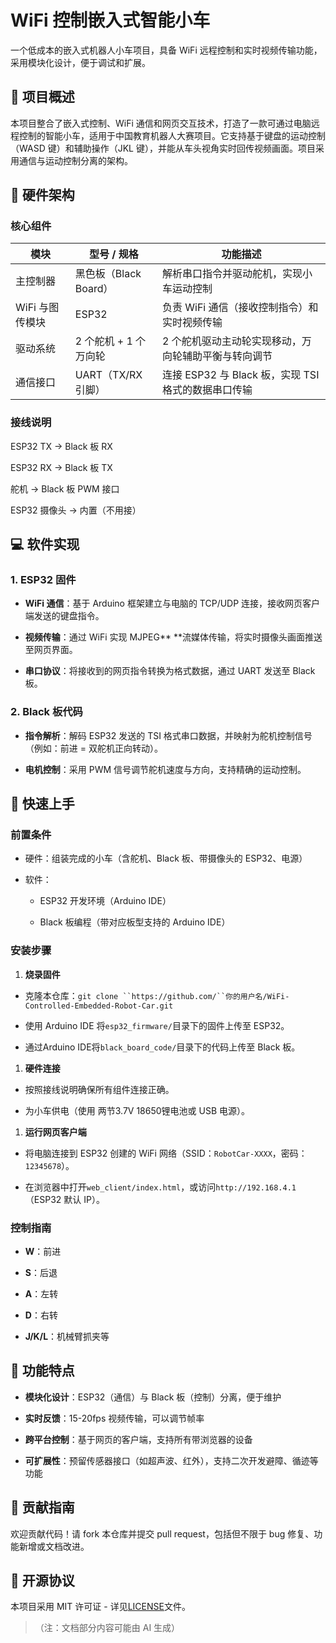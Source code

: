 # WiFi 控制嵌入式智能小车

一个低成本的嵌入式机器人小车项目，具备 WiFi 远程控制和实时视频传输功能，采用模块化设计，便于调试和扩展。

## 📌 项目概述

本项目整合了嵌入式控制、WiFi 通信和网页交互技术，打造了一款可通过电脑远程控制的智能小车，适用于中国教育机器人大赛项目。它支持基于键盘的运动控制（WASD 键）和辅助操作（JKL 键），并能从车头视角实时回传视频画面。项目采用通信与运动控制分离的架构。

## 🔧 硬件架构

### 核心组件



| 模块         | 型号 / 规格          | 功能描述                                |
| ---------- | ---------------- | ----------------------------------- |
| 主控制器       | 黑色板（Black Board） | 解析串口指令并驱动舵机，实现小车运动控制                |
| WiFi 与图传模块 | ESP32            | 负责 WiFi 通信（接收控制指令）和实时视频传输           |
| 驱动系统       | 2 个舵机 + 1 个万向轮   | 2 个舵机驱动主动轮实现移动，万向轮辅助平衡与转向调节         |
| 通信接口       | UART（TX/RX 引脚）   | 连接 ESP32 与 Black 板，实现 TSI 格式的数据串口传输 |

### 接线说明

ESP32 TX → Black 板 RX

ESP32 RX → Black 板 TX

舵机 → Black 板 PWM 接口

ESP32 摄像头 → 内置（不用接）

## 💻 软件实现

### 1. ESP32 固件



*   **WiFi 通信**：基于 Arduino 框架建立与电脑的 TCP/UDP 连接，接收网页客户端发送的键盘指令。

*   **视频传输**：通过 WiFi 实现 MJPEG** **流媒体传输，将实时摄像头画面推送至网页界面。

*   **串口协议**：将接收到的网页指令转换为格式数据，通过 UART 发送至 Black 板。

### 2. Black 板代码



*   **指令解析**：解码 ESP32 发送的 TSI 格式串口数据，并映射为舵机控制信号（例如：前进 = 双舵机正向转动）。

*   **电机控制**：采用 PWM 信号调节舵机速度与方向，支持精确的运动控制。

## 🚀 快速上手

### 前置条件



*   硬件：组装完成的小车（含舵机、Black 板、带摄像头的 ESP32、电源）

*   软件：


    *   ESP32 开发环境（Arduino IDE）

    *   Black 板编程（带对应板型支持的 Arduino IDE）

### 安装步骤



1.  **烧录固件**

*   克隆本仓库：`git clone ``https://github.com/``你的用户名/WiFi-Controlled-Embedded-Robot-Car.git`

*   使用 Arduino IDE 将`esp32_firmware/`目录下的固件上传至 ESP32。

*   通过Arduino IDE将`black_board_code/`目录下的代码上传至 Black 板。

1.  **硬件连接**

*   按照接线说明确保所有组件连接正确。

*   为小车供电（使用 两节3.7V 18650锂电池或 USB 电源）。

1.  **运行网页客户端**

*   将电脑连接到 ESP32 创建的 WiFi 网络（SSID：`RobotCar-XXXX`，密码：`12345678`）。

*   在浏览器中打开`web_client/index.html`，或访问`http://192.168.4.1`（ESP32 默认 IP）。

### 控制指南



*   **W**：前进

*   **S**：后退

*   **A**：左转

*   **D**：右转

*   **J/K/L**：机械臂抓夹等

## 📝 功能特点



*   **模块化设计**：ESP32（通信）与 Black 板（控制）分离，便于维护

*   **实时反馈**：15-20fps 视频传输，可以调节帧率

*   **跨平台控制**：基于网页的客户端，支持所有带浏览器的设备

*   **可扩展性**：预留传感器接口（如超声波、红外），支持二次开发避障、循迹等功能

## 🤝 贡献指南

欢迎贡献代码！请 fork 本仓库并提交 pull request，包括但不限于 bug 修复、功能新增或文档改进。

## 📄 开源协议

本项目采用 MIT 许可证 - 详见[LICENSE](LICENSE)文件。

> （注：文档部分内容可能由 AI 生成）